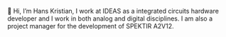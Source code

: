 👋 Hi, I’m Hans Kristian,
I work at IDEAS as a integrated circuits hardware developer and I work in both analog and digital disciplines. I am also a project manager for the development of SPEKTIR A2V12. 

<!---
hberge/hberge is a ✨ special ✨ repository because its `README.md` (this file) appears on your GitHub profile.
You can click the Preview link to take a look at your changes.
--->

